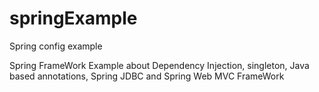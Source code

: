 # springExample
Spring config example 

Spring FrameWork Example about Dependency Injection, singleton,
 Java based annotations, Spring JDBC and Spring Web MVC FrameWork 


